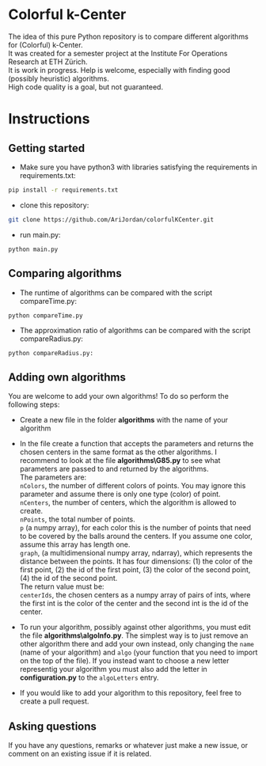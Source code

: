 # Colorful k-Center

The idea of this pure Python repository is to compare different algorithms for (Colorful) k-Center.  
It was created for a semester project at the Institute For Operations Research at ETH Zürich.  
It is work in progress. Help is welcome, especially with finding good (possibly heuristic) algorithms.  
High code quality is a goal, but not guaranteed.

# Instructions  
## Getting started  
- Make sure you have python3 with libraries satisfying the requirements in requirements.txt:  
```bash
pip install -r requirements.txt
```
- clone this repository:  
```bash
git clone https://github.com/AriJordan/colorfulKCenter.git
```
- run main.py:  
```
python main.py
```
## Comparing algorithms
- The runtime of algorithms can be compared with the script compareTime.py:
```
python compareTime.py
```
- The approximation ratio of algorithms can be compared with the script compareRadius.py:
```
python compareRadius.py:
```
## Adding own algorithms
You are welcome to add your own algorithms!
To do so perform the following steps:
- Create a new file in the folder **algorithms** with the name of your algorithm
- In the file create a function that accepts the parameters and returns the chosen centers in the same format as the other algorithms.
I recommend to look at the file **algorithms\\G85.py** to see what parameters are passed to and returned by the algorithms.  
The parameters are:  
`nColors`, the number of different colors of points. You may ignore this parameter and assume there is only one type (color) of point.  
`nCenters`, the number of centers, which the algorithm is allowed to create.  
`nPoints`, the total number of points.  
`p` (a numpy array), for each color this is the number of points that need to be covered by the balls around the centers. If you assume one color, assume this array has length one.  
`graph`, (a multidimensional numpy array, ndarray), which represents the distance between the points. It has four dimensions: (1) the color of the first point, (2) the id of the first point, (3) the color of the second point, (4) the id of the second point.  
The return value must be:  
`centerIds`, the chosen centers as a numpy array of pairs of ints, where the first int is the color of the center and the second int is the id of the center.  

- To run your algorithm, possibly against other algorithms, you must edit the file **algorithms\\algoInfo.py**. The simplest way is to just remove an other algorithm there and add your own instead, only changing the `name` (name of your algorithm) and `algo` (your function that you need to import on the top of the file). If you instead want to choose a new letter representig your algorithm you must also add the letter in **configuration.py** to the `algoLetters` entry.
- If you would like to add your algorithm to this repository, feel free to create a pull request.
## Asking questions
If you have any questions, remarks or whatever just make a new issue, or comment on an existing issue if it is related.  


